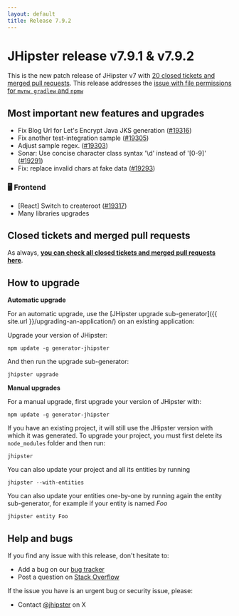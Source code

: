 ```yaml
---
layout: default
title: Release 7.9.2
---
```


# JHipster release v7.9.1 & v7.9.2

This is the new patch release of JHipster v7 with [20 closed tickets and merged pull requests](https://github.com/jhipster/generator-jhipster/issues?q=milestone%3A7.9.1+is%3Aclosed). This release addresses the [issue with file permissions for `mvnw`, `gradlew` and `npmw`](https://github.com/jhipster/generator-jhipster/issues/19294)

## Most important new features and upgrades

- Fix Blog Url for Let's Encrypt Java JKS generation ([#19316](https://github.com/jhipster/generator-jhipster/pull/19316))
- Fix another test-integration sample ([#19305](https://github.com/jhipster/generator-jhipster/pull/19305))
- Adjust sample regex. ([#19303](https://github.com/jhipster/generator-jhipster/pull/19303))
- Sonar: Use concise character class syntax '\d' instead of '[0-9]' ([#19291](https://github.com/jhipster/generator-jhipster/pull/19291))
- Fix: replace invalid chars at fake data ([#19293](https://github.com/jhipster/generator-jhipster/pull/19293))

### 🖥️ Frontend

- [React] Switch to createroot ([#19317](https://github.com/jhipster/generator-jhipster/pull/19317))
- Many libraries upgrades

## Closed tickets and merged pull requests

As always, **[you can check all closed tickets and merged pull requests here](https://github.com/jhipster/generator-jhipster/issues?q=milestone%3A7.9.1+is%3Aclosed)**.

## How to upgrade

**Automatic upgrade**

For an automatic upgrade, use the [JHipster upgrade sub-generator]({{ site.url }}/upgrading-an-application/) on an existing application:

Upgrade your version of JHipster:

```
npm update -g generator-jhipster
```

And then run the upgrade sub-generator:

```
jhipster upgrade
```

**Manual upgrades**

For a manual upgrade, first upgrade your version of JHipster with:

```
npm update -g generator-jhipster
```

If you have an existing project, it will still use the JHipster version with which it was generated.
To upgrade your project, you must first delete its `node_modules` folder and then run:

```
jhipster
```

You can also update your project and all its entities by running

```
jhipster --with-entities
```

You can also update your entities one-by-one by running again the entity sub-generator, for example if your entity is named _Foo_

```
jhipster entity Foo
```

## Help and bugs

If you find any issue with this release, don't hesitate to:

- Add a bug on our [bug tracker](https://github.com/jhipster/generator-jhipster/issues?state=open)
- Post a question on [Stack Overflow](http://stackoverflow.com/tags/jhipster/info)

If the issue you have is an urgent bug or security issue, please:

- Contact [@jhipster](https://twitter.com/jhipster) on X

